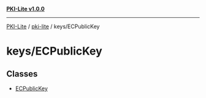 [**PKI-Lite v1.0.0**](../../../README.md)

---

[PKI-Lite](../../../README.md) / [pki-lite](../../README.md) / keys/ECPublicKey

# keys/ECPublicKey

## Classes

- [ECPublicKey](classes/ECPublicKey.md)
